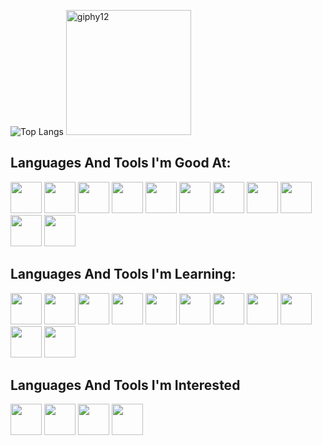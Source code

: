 ![Top Langs](https://github-readme-stats.vercel.app/api/top-langs/?username=Mimi-ctrl&theme=transparent&text_color=999999&title_color=999999)
<img src="https://github.com/Mimi-ctrl/Mimi-ctrl/assets/56686737/08a60065-f2f7-4ea7-801b-a62e1391ef00" alt="giphy12" width="200">


## Languages And Tools I'm Good At:
<img src="https://cdn.jsdelivr.net/gh/devicons/devicon/icons/python/python-original.svg" height=50 /> <img src="https://cdn.jsdelivr.net/gh/devicons/devicon/icons/java/java-original.svg" height=50 />  <img src="https://cdn.jsdelivr.net/gh/devicons/devicon/icons/vscode/vscode-original.svg" height=50 />  <img src="https://cdn.jsdelivr.net/gh/devicons/devicon/icons/git/git-original.svg" height=50 /> <img src="https://cdn.jsdelivr.net/gh/devicons/devicon/icons/html5/html5-original.svg" height=50 />  <img src="https://cdn.jsdelivr.net/gh/devicons/devicon/icons/css3/css3-original.svg" height=50 /> <img src="https://cdn.jsdelivr.net/gh/devicons/devicon/icons/sqlite/sqlite-original.svg" height=50  />  <img src="https://cdn.jsdelivr.net/gh/devicons/devicon/icons/postgresql/postgresql-original.svg" height=50 /> <img src="https://cdn.jsdelivr.net/gh/devicons/devicon/icons/linux/linux-original.svg" height=50 />  <img src="https://cdn.jsdelivr.net/gh/devicons/devicon/icons/codecov/codecov-plain.svg" height=50 /> <img src="https://cdn.jsdelivr.net/gh/devicons/devicon@latest/icons/ubuntu/ubuntu-original.svg" height=50/>
          
          
          
## Languages And Tools I'm Learning: 
<img src="https://cdn.jsdelivr.net/gh/devicons/devicon/icons/react/react-original.svg" height=50 />  <img src="https://cdn.jsdelivr.net/gh/devicons/devicon/icons/redux/redux-original.svg" height=50  />  <img src="https://cdn.jsdelivr.net/gh/devicons/devicon/icons/nodejs/nodejs-original.svg" height=50 />  <img src="https://cdn.jsdelivr.net/gh/devicons/devicon/icons/mongodb/mongodb-original.svg" height=50 />  <img src="https://cdn.jsdelivr.net/gh/devicons/devicon/icons/graphql/graphql-plain.svg" height=50 />  <img src="https://cdn.jsdelivr.net/gh/devicons/devicon/icons/typescript/typescript-original.svg" height=50 />  <img src="https://cdn.jsdelivr.net/gh/devicons/devicon/icons/javascript/javascript-original.svg" height=50 /> <img src="https://github.com/Mimi-ctrl/Mimi-ctrl/assets/56686737/0e7ee7da-1d81-4cac-be19-3ad8962559fd" height=50 /> <img src="https://cdn.jsdelivr.net/gh/devicons/devicon/icons/jenkins/jenkins-original.svg" height=50 /> <img src="https://cdn.jsdelivr.net/gh/devicons/devicon/icons/docker/docker-original-wordmark.svg" height=50 /> <img src="https://cdn.jsdelivr.net/gh/devicons/devicon@latest/icons/yarn/yarn-original.svg" height=50 />
          
          

## Languages And Tools I'm Interested
<img src="https://cdn.jsdelivr.net/gh/devicons/devicon/icons/groovy/groovy-original.svg" height=50 /> <img src="https://cdn.jsdelivr.net/gh/devicons/devicon@latest/icons/mocha/mocha-original.svg" height=50 />
<img src="https://cdn.jsdelivr.net/gh/devicons/devicon@latest/icons/coffeescript/coffeescript-original.svg" height=50 /> <img src="https://cdn.jsdelivr.net/gh/devicons/devicon@latest/icons/bun/bun-original.svg" height=50 />
          
          
